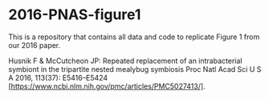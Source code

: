 # 2016-PNAS-figure1
This is a repository that contains all data and code to replicate Figure 1 from our 2016 paper.

Husnik F & McCutcheon JP: Repeated replacement of an intrabacterial symbiont in the tripartite nested mealybug symbiosis
 Proc Natl Acad Sci U S A 2016, 113(37): E5416–E5424 [https://www.ncbi.nlm.nih.gov/pmc/articles/PMC5027413/].
